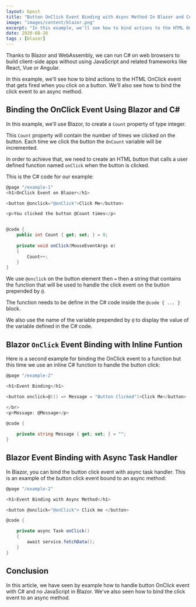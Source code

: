 ```yaml
---
layout: bpost
title: "Button OnClick Event Binding with Async Method In Blazor and C#"
image: "images/content/blazor.png"
excerpt: "In this example, we'll see how to bind actions to the HTML OnClick event that gets fired when you click on a button. We'll also see how to bind the click event to an async method"
date: 2020-08-28
tags : [blazor]
---
```


Thanks to Blazor and WebAssembly, we can run C# on web browsers to build client-side apps without using JavaScript and related frameworks like React, Vue or Angular.

In this example, we'll see how to bind actions to the HTML OnClick event that gets fired when you click on a button. We'll also see how to bind the click event to an async method.

## Binding the OnClick Event Using Blazor and C#

In this example, we'll use Blazor, to create a `Count` property of type integer. 

This `Count` property will contain the number of times we clicked on the button. Each time we click the button the `OnCount` variable will be incremented. 

In order to achieve that, we need to create an HTML button that calls a user defined function named `onClick` when the button is clicked.

This is the C# code for our example:


```csharp
@page "/example-1"
<h1>OnClick Event on Blazor</h1>

<button @onclick="@onClick">Click Me</button>

<p>You clicked the button @Count times</p>


@code { 
    public int Count { get; set; } = 0;
 
    private void onClick(MouseEventArgs e)
    {
        Count++;
    }
}
```

We use `@onclick` on the button element then `=` then a string that contains the function that will be used to handle the click event on the button prepended by `@`.

The function needs to be define in the C# code inside the `@code { ... }` block.

We also use the name of the variable prepended by `@` to display the value of the variable defined in the C# code.

## Blazor `OnClick` Event Binding with Inline Funtion

Here is a second example for binding the OnClick event to a function but this time we use an inline C# function to handle the button click:


```csharp
@page "/example-2"

<h1>Event Binding</h1>

<button onclick=@(() => Message = "Button Clicked")>Click Me</button> 

</br>
<p>Message: @Message</p>

@code {
    
    private string Message { get; set; } = "";
}
```

## Blazor Event Binding with Async Task Handler

In Blazor, you can bind the button click event with async task handler. This is an example of the button click event bound to an async method:

```csharp
@page "/example-2"

<h1>Event Binding with Async Method</h1>

<button @onclick="@onClick"> Click me </button>

@code {

    private async Task onClick()
    {
        await service.fetchData();
    }
}
```

## Conclusion

In this article, we have seen by example how to handle button OnClick event with C# and no JavaScript in Blazor. We've also seen how to bind the click event to an async method.